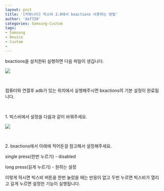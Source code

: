 ```yaml
---
layout: post
title: '[커뮤니티] 빅스비 2.0에서 bxactions 사용하는 방법'
author: 'daf720'
categories: Samsung-Custom
tags:
- Samsung
- Device
- Custom
-
---
```



<script> location.href='https://cafe.naver.com/develoid/845704' ; </script>

<p>bxactions을 설치한뒤 실행하면 다음 파일이 생깁니다.</p>
<p><img src="https://cafeptthumb-phinf.pstatic.net/MjAxOTAxMjFfMjMx/MDAxNTQ4MDc5Mjk0MjEy.6RwVPVlPzCVzHfFh3XI5h-Ijq3dCKtsidHfZl8UAXfUg.3iIBG8cmmacXI_GDYl-LVQ9YzzoV6ZXVKL5_wb7LfcUg.JPEG.cbm852/Screenshot_20190121-225625_7Zipper_20.jpg?type=w740"></p>
<p>&nbsp;</p>
<p>컴퓨터와 연결후 adb가 있는 위치에서 실행해주시면 bxactions의 기본 설정이 완료됩니다.</p>
<p>&nbsp;</p>
<p>1. 빅스비에서 설정을 다음과 같이 바꿔주세요.</p>
<p><img src="https://cafeptthumb-phinf.pstatic.net/MjAxOTAxMjFfNDkg/MDAxNTQ4MDc5MDczOTEx.y2TH8FjmajbqFo0sv9BFvjXMEecctqgoA7Pwxmurdpog.3X1SMhp4f2C_X6l62ZCNehtW6FfG-HOCrpH_M4mmxIAg.JPEG.cbm852/Screenshot_20190121-225748_Bixby_Voice.jpg?type=w740"></p>
<p>&nbsp;</p>
<p>2. bxactions에서 아래에 적어둔걸 참고해서 설정해주세요.</p>
<p>single press(한번 누르기) - disabled</p>
<p>long press(길게 누르기) - 원하는 설정</p>
<p>이렇게 하시면 빅스비 버튼을 한번 눌렀을 때는 반응이 없고 두번 누르면 빅스비가 열리고 길게 누르면 설정한 기능이 실행됩니다.</p>
<p>&nbsp;</p>
